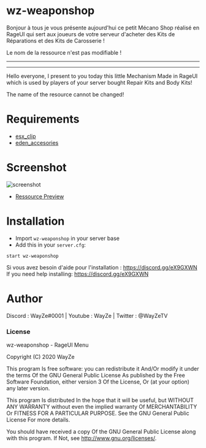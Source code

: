 # wz-weaponshop

Bonjour à tous je vous présente aujourd'hui ce petit Mécano Shop réalisé en RageUI qui sert aux joueurs de votre serveur d'acheter des Kits de Réparations et des Kits de Carosserie !

Le nom de la ressource n'est pas modifiable !

-----------------------------------------------------
-----------------------------------------------------

Hello everyone, I present to you today this little Mechanism Made in RageUI which is used by players of your server bought Repair Kits and Body Kits!

The name of the resource cannot be changed!

# Requirements

- [esx_clip](https://github.com/gregos1810/esx_clip) 
- [eden_accesories](https://github.com/esx-community/eden_accesories) 

# Screenshot

![screenshot](https://media.discordapp.net/attachments/373741265537204225/725391251079299122/unknown.png?width=802&height=702)
 - [Ressource Preview](https://streamable.com/3gb7cw) 
# Installation
- Import `wz-weaponshop` in your server base
- Add this in your `server.cfg`:

```
start wz-weaponshop
```
Si vous avez besoin d'aide pour l'installation : https://discord.gg/eX9GXWN
If you need help installing: https://discord.gg/eX9GXWN

# Author 
Discord : WayZe#0001 | Youtube : WayZe | Twitter : @WayZeTV

### License
wz-weaponshop - RageUI Menu

Copyright (C) 2020 WayZe

This program Is free software: you can redistribute it And/Or modify it under the terms Of the GNU General Public License As published by the Free Software Foundation, either version 3 Of the License, Or (at your option) any later version.

This program Is distributed In the hope that it will be useful, but WITHOUT ANY WARRANTY without even the implied warranty Of MERCHANTABILITY Or FITNESS FOR A PARTICULAR PURPOSE. See the GNU General Public License For more details.

You should have received a copy Of the GNU General Public License along with this program. If Not, see http://www.gnu.org/licenses/.
